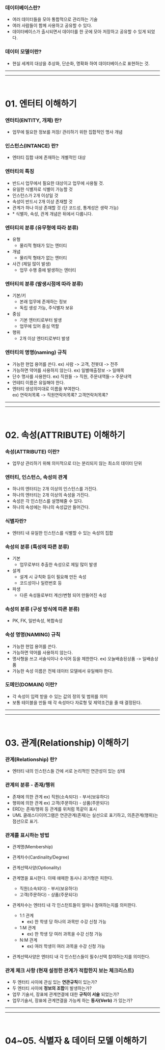 ### 데이터베이스란?

- 여러 데이터들을 모아 통합적으로 관리하는 기술
- 여러 사람들이 함께 사용하고 공유할 수 있다.
- 데이터베이스가 출시되면서 데이터를 한 곳에 모아 저장하고 공유할 수 있게 되었다.

### 데이터 모델이란?

- 현실 세계의 대상을 추상화, 단순화, 명확화 하여 데이터베이스로 표현하는 것.

---

---

<br>

# 01. 엔터티 이해하기

### 엔터티(ENTITY, 개체) 란?

- 업무에 필요한 정보를 저장/ 관리하기 위한 집합적인 명사 개념

### 인스턴스(INTANCE) 란?

- 엔터티 집합 내에 존재하는 개별적인 대상

### 엔터티의 특징

- 반드시 업무에서 필요한 대상이고 업무에 사용될 것.
- 유일한 식별자로 식별이 가능할 것
- 인스턴스가 2개 이상일 것
- 속성이 반드시 2개 이상 존재할 것
- 관계가 하나 이상 존재할 것 (단 코드성, 통계성은 생략 가능)
- \* 식별자, 속성, 관계 개념은 뒤에서 다룹니다.

### 엔터티의 분류 (유무형에 따라 분류)

- 유형
  - 물리적 형태가 있는 엔터티
- 개념
  - 물리적 형태가 없는 엔터티
- 사건 (제일 많이 발생)
  - 업무 수행 중에 발생하는 엔터티

### 엔터티의 분류 (발생시점에 따라 분류)

- 기본/키
  - 본래 업무에 존재하는 정보
  - 독립 생성 가능, 주식별자 보유
- 중심
  - 기본 엔터티로부터 발생
  - 업무에 있어 중심 역할
- 행위
  - 2개 이상 엔터티로부터 발생

### 엔터티의 명명(naming) 규칙

- 가능한 현업 용어를 쓴다. ex) 사람 -> 고객, 전봇대 -> 전주
- 가능하면 약어를 사용하지 않는다. ex) 일별매출정보 -> 일매목
- 단수 명사를 사용한다. ex) 직원들 -> 직원, 주문내역들-> 주문내역
- 언테티 이름은 유일해야 한다.
- 엔터티 생성의미대로 이름을 부여한다. <br> ex) 연락처목록 -> 직원연락처목록? 고객연락처목록?

---

---

<br>

# 02. 속성(ATTRIBUTE) 이해하기

### 속성(ATTRIBUTE) 이란?

- 업무상 관리하기 위해 의미적으로 더는 분리되지 않는 최소의 데이터 단위

### 엔터티, 인스턴스, 속성의 관계

- 하나의 엔터티는 2개 이상의 인스턴스를 가진다.
- 하나의 엔터티는 2개 이상의 속성을 가진다.
- 속성은 각 인스턴스를 설명해줄 수 있다.
- 하나의 속성에는 하나의 속성값만 들어간다.

### 식별자란?

- 엔터티 내 유일한 인스턴스를 식별할 수 있는 속성의 집합

### 속성의 분류 (특성에 따른 분류)

- 기본
  - 업무로부터 추출한 속성으로 제일 많이 발생
- 설계
  - 설계 시 규칙화 등이 필요해 만든 속성
  - 코드성이나 일련번호 등
- 파생
  - 다른 속성들로부터 계산/변형 되어 만들어진 속성

### 속성의 분류 (구성 방식에 따른 분류)

- PK, FK, 일반속성, 복합속성

### 속성 명명(NAMING) 규칙

- 가능한 현업 용어를 쓴다.
- 가능하면 약어를 사용하지 않는다.
- 명사형을 쓰고 서술식이나 수식어 등을 제한한다. ex) 오늘배송된상품 -> 일배송상품
- 가능한 속성 이름은 전체 데이터 모델에서 유일해야 한다.

### 도메인(DOMAIN) 이란?

- 각 속성이 입력 받을 수 있는 값의 정의 및 범위를 의미
- 보통 테이블을 만들 때 각 속성마다 자료형 및 제약조건을 줄 때 결정된다.

---

---

<br>

# 03. 관계(Relationship) 이해하기

### 관계(Relationship) 란?

- 엔터티 내의 인스턴스들 간에 서로 논리적인 연관성이 있는 상태

### 관계의 분류 - 존재/행위

- 존재에 의한 관계 ex) 직원(소속되다) - 부서(보유하다)
- 행위에 의한 관계 ex) 고객(주문하다) - 상품(주문되다)
- ERD는 존재/행위 등 관계를 위처럼 똑같이 표시
- UML 클래스다이어그램은 연관관계(존재)는 실선으로 표기하고, 의존관계(행위)는 점선으로 표기.

### 관계를 표시하는 방법

- 관계명(Membership)
- 관계차수(Cardinality/Degree)
- 관계선택사양(Optionality)

- 관계명을 표시한다. 이때 애매한 동사나 과거형은 피한다.
  - 직원(소속되다) - 부서(보유하다)
  - 고객(주문하다) - 상품(주문되다)
- 관계차수는 엔터티 내 각 인스턴트들이 얼마나 참여하는지를 의미한다.
  - 1:1 관계
    - ex) 한 학생 당 하나의 과목만 수강 신청 가능
  - 1:M 관계
    - ex) 한 학생 당 여러 과목을 수강 신청 가능
  - N:M 관계
    - ex) 여러 학생이 여러 과목을 수강 신청 가능
- 관계선택사양은 엔터티 내 각 인스턴스들이 필수/선택 참여하는지를 의미한다.

### 관계 체크 사항 (현재 설정한 관계가 적합한지 보는 체크리스트)

- 두 엔터티 사이에 관심 있는 **연관규칙**이 있는가?
- 두 엔터티 사이에 **정보의 조합**이 발생하는가?
- 업무 기술서, 장표에 관계연결에 대한 **규칙이 서술** 되었는가?
- 업무기술서, 장표에 관계연결을 가능케 하는 **동사(Verb)** 가 있는가?

---

---

<br>

# 04~05. 식별자 & 데이터 모델 이해하기
